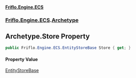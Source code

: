 #### [Friflo.Engine.ECS](index.md 'index')
### [Friflo.Engine.ECS](Friflo.Engine.ECS.md 'Friflo.Engine.ECS').[Archetype](Archetype.md 'Friflo.Engine.ECS.Archetype')

## Archetype.Store Property

```csharp
public Friflo.Engine.ECS.EntityStoreBase Store { get; }
```

#### Property Value
[EntityStoreBase](EntityStoreBase.md 'Friflo.Engine.ECS.EntityStoreBase')